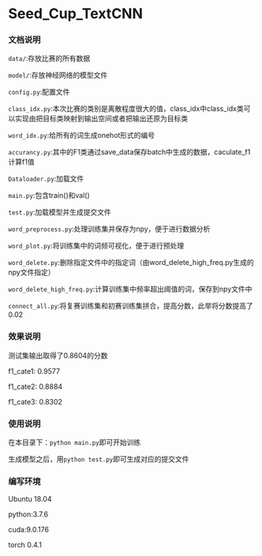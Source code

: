 # Seed_Cup_TextCNN
### 文档说明
`data/`:存放比赛的所有数据

`model/`:存放神经网络的模型文件

`config.py`:配置文件

`class_idx.py`:本次比赛的类别是离散程度很大的值，class_idx中class_idx类可以实现由把目标类映射到输出空间或者把输出还原为目标类

`word_idx.py`:给所有的词生成onehot形式的编号

`accurancy.py`:其中的F1类通过save_data保存batch中生成的数据，caculate_f1计算f1值

`Dataloader.py`:加载文件

`main.py`:包含train()和val()

`test.py`:加载模型并生成提交文件

`word_preprocess.py`:处理训练集并保存为npy，便于进行数据分析

`word_plot.py`:将训练集中的词频可视化，便于进行预处理

`word_delete.py`:删除指定文件中的指定词（由word_delete_high_freq.py生成的npy文件指定）

`word_delete_high_freq.py`:计算训练集中频率超出阈值的词，保存到npy文件中

`connect_all.py`:将复赛训练集和初赛训练集拼合，提高分数，此举将分数提高了0.02

### 效果说明
测试集输出取得了0.8604的分数

f1_cate1: 0.9577

f1_cate2: 0.8884

f1_cate3: 0.8302
### 使用说明
在本目录下：`python main.py`即可开始训练

生成模型之后，用`python test.py`即可生成对应的提交文件
### 编写环境
Ubuntu 18.04

python:3.7.6

cuda:9.0.176

torch 0.4.1

